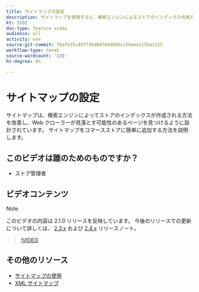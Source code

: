```yaml
---
title: サイトマップの設定
description: サイトマップを使用すると、検索エンジンによるストアのインデックス作成方法が向上します。 のサイトマップを設定する方法を説明します。 [!DNL Commerce] ストアを管理者に保存します。
kt: 5592
doc-type: feature video
audience: all
activity: use
source-git-commit: fbafe35c45ff36d847d4db05cc29aea115ba1125
workflow-type: tm+mt
source-wordcount: '133'
ht-degree: 0%

---
```



# サイトマップの設定

サイトマップは、検索エンジンによってストアのインデックスが作成される方法を改善し、Web クローラーが見落とす可能性のあるページを見つけるように設計されています。 サイトマップをコマースストアに簡単に追加する方法を説明します。

## このビデオは誰のためのものですか？

- ストア管理者

## ビデオコンテンツ

>[!NOTE]
>
>このビデオの内容は 2.1.0 リリースを反映しています。 今後のリリースでの更新について詳しくは、 [2.3.x](https://devdocs.magento.com/guides/v2.3/release-notes/bk-release-notes.html) および [2.4.x](https://devdocs.magento.com/guides/v2.4/release-notes/bk-release-notes.html) リリースノート。

>[!VIDEO](https://video.tv.adobe.com/v/35748?quality=12&learn=on)

## その他のリソース

- [サイトマップの使用](https://docs.magento.com/user-guide/marketing/sitemap-xml.html)
- [XML サイトマップ](https://docs.magento.com/user-guide/configuration/catalog/xml-sitemap.html)
